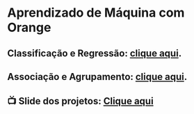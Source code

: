 # Aprendizado de Máquina com Orange

## Classificação e Regressão: [clique aqui](/classificacao_e_regressao/).

## Associação e Agrupamento: [clique aqui](/associacao_e_agrupamento/).

## :tv: **Slide dos projetos:** [Clique aqui](https://www.canva.com/design/DAGL4KPcbRU/QjbD-zuC5lVUlhbTX14cHg/edit?utm_content=DAGL4KPcbRU&utm_campaign=designshare&utm_medium=link2&utm_source=sharebutton)